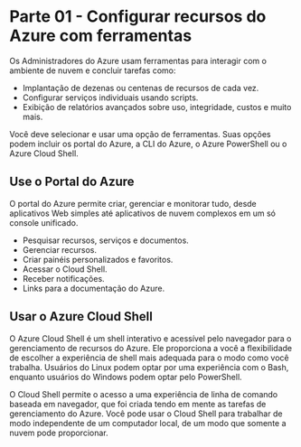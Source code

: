 # Parte 01 - Configurar recursos do Azure com ferramentas 
Os Administradores do Azure usam ferramentas para interagir com o ambiente de nuvem e concluir tarefas como:

- Implantação de dezenas ou centenas de recursos de cada vez.
- Configurar serviços individuais usando scripts.
- Exibição de relatórios avançados sobre uso, integridade, custos e muito mais.

Você deve selecionar e usar uma opção de ferramentas. Suas opções podem incluir os portal do Azure, a CLI do Azure, o Azure PowerShell ou o Azure Cloud Shell.

## Use o Portal do Azure
O portal do Azure permite criar, gerenciar e monitorar tudo, desde aplicativos Web simples até aplicativos de nuvem complexos em um só console unificado.

- Pesquisar recursos, serviços e documentos.
- Gerenciar recursos.
- Criar painéis personalizados e favoritos.
- Acessar o Cloud Shell.
- Receber notificações.
- Links para a documentação do Azure.

## Usar o Azure Cloud Shell
O Azure Cloud Shell é um shell interativo e acessível pelo navegador para o gerenciamento de recursos do Azure. Ele proporciona a você a flexibilidade de escolher a experiência de shell mais adequada para o modo como você trabalha. Usuários do Linux podem optar por uma experiência com o Bash, enquanto usuários do Windows podem optar pelo PowerShell.

O Cloud Shell permite o acesso a uma experiência de linha de comando baseada em navegador, que foi criada tendo em mente as tarefas de gerenciamento do Azure. Você pode usar o Cloud Shell para trabalhar de modo independente de um computador local, de um modo que somente a nuvem pode proporcionar.

